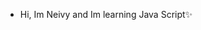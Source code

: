 - Hi, Im Neivy and Im learning Java Script✨

<!---
Neivyy/Neivyy is a ✨ special ✨ repository because its `README.md` (this file) appears on your GitHub profile.
You can click the Preview link to take a look at your changes.
--->
